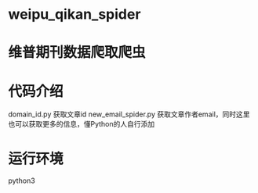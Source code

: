 # weipu_qikan_spider
# 维普期刊数据爬取爬虫

# 代码介绍
domain_id.py  获取文章id
new_email_spider.py  获取文章作者email，同时这里也可以获取更多的信息，懂Python的人自行添加
# 运行环境
python3 
